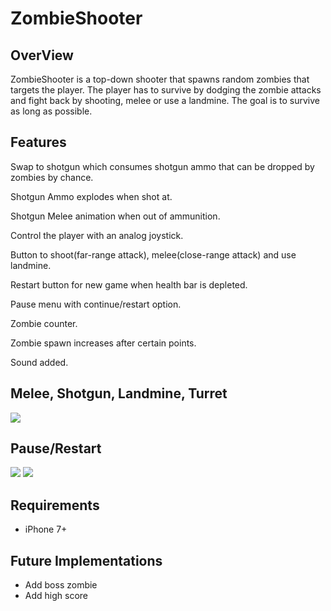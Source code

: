# ZombieShooter

## OverView
ZombieShooter is a top-down shooter that spawns random zombies that targets the player. The player has to survive by dodging the zombie attacks and fight back by shooting, melee or use a landmine. The goal is to survive as long as possible.

## Features
 
 Swap to shotgun which consumes shotgun ammo that can be dropped by zombies by chance.
 
 Shotgun Ammo explodes when shot at.
 
 Shotgun Melee animation when out of ammunition.
 
 Control the player with an analog joystick.
 
 Button to shoot(far-range attack), melee(close-range attack) and use landmine.
 
 Restart button for new game when health bar is depleted.
 
 Pause menu with continue/restart option.
 
 Zombie counter.
 
 Zombie spawn increases after certain points.
 
 Sound added.
 ## Melee, Shotgun, Landmine, Turret

![](gifs/ZombieShooterGif-Melee,Shotgun,Landmine,Turret.gif)

## Pause/Restart

![](gifs/ZombieShooterGif-PauseMenu.gif)
![](gifs/ZombieShooterGif-Restart.gif)

## Requirements
 * iPhone 7+

## Future Implementations
  * Add boss zombie
  * Add high score
